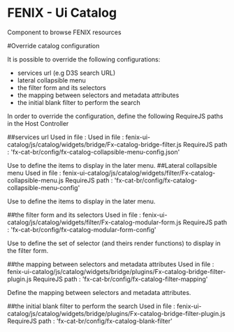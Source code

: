 FENIX - Ui Catalog
================

Component to browse FENIX resources

#Override catalog configuration

It is possible to override the following configurations:

* services url (e.g D3S search URL)
* lateral collapsible menu
* the filter form and its selectors
* the mapping between selectors and metadata attributes
* the initial blank filter to perform the search

In order to override the configuration, define the following RequireJS paths in the Host Controller

##services url
Used in file : Used in file : fenix-ui-catalog/js/catalog/widgets/bridge/Fx-catalog-bridge-filter.js
RequireJS path :  'fx-cat-br/config/fx-catalog-collapsible-menu-config.json'

Use to define the items to display in the later menu.
##Lateral collapsible menu
Used in file : fenix-ui-catalog/js/catalog/widgets/filter/Fx-catalog-collapsible-menu.js
RequireJS path :  'fx-cat-br/config/fx-catalog-collapsible-menu-config'

Use to define the items to display in the later menu.

##the filter form and its selectors
Used in file : fenix-ui-catalog/js/catalog/widgets/filter/Fx-catalog-modular-form.js
RequireJS path :  'fx-cat-br/config/fx-catalog-modular-form-config'

Use to define the set of selector (and theirs render functions) to display in the filter form.

##the mapping between selectors and metadata attributes
Used in file : fenix-ui-catalog/js/catalog/widgets/bridge/plugins/Fx-catalog-bridge-filter-plugin.js
RequireJS path :  'fx-cat-br/config/fx-catalog-filter-mapping'

Define the mapping between selectors and metadata attributes.

##the initial blank filter to perform the search
Used in file : fenix-ui-catalog/js/catalog/widgets/bridge/plugins/Fx-catalog-bridge-filter-plugin.js
RequireJS path :  'fx-cat-br/config/fx-catalog-blank-filter'

